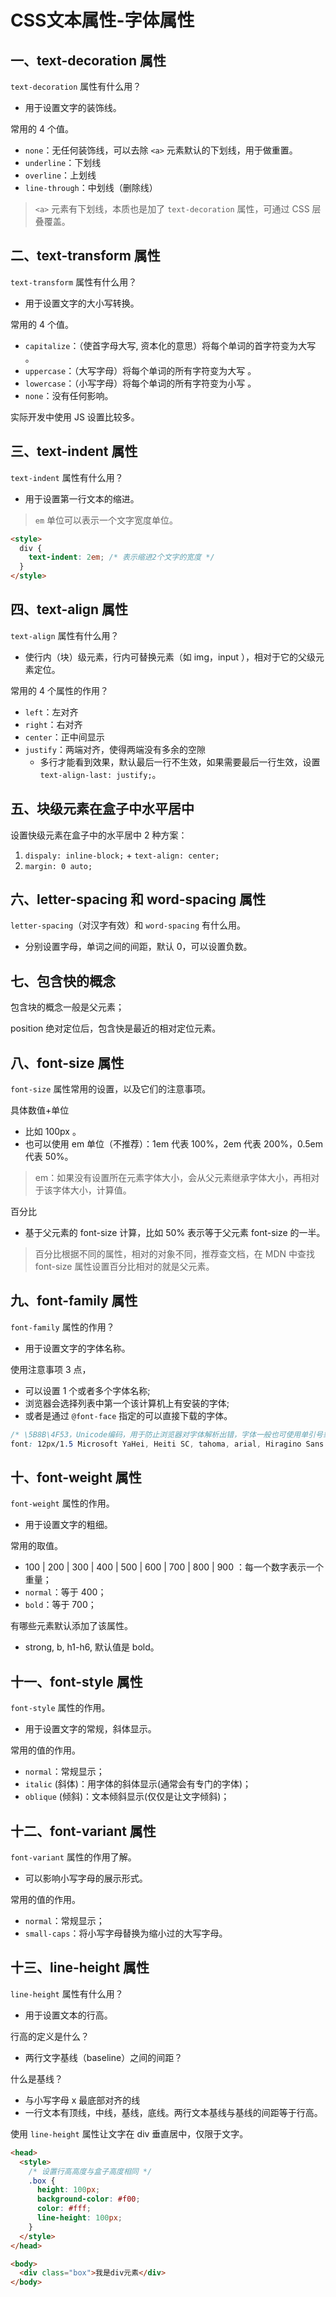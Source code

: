 # CSS文本属性-字体属性

## 一、text-decoration 属性

`text-decoration` 属性有什么用？

- 用于设置文字的装饰线。

常用的 4 个值。

- `none`：无任何装饰线，可以去除 `<a>` 元素默认的下划线，用于做重置。
- `underline`：下划线
- `overline`：上划线
- `line-through`：中划线（删除线）

> `<a>` 元素有下划线，本质也是加了 `text-decoration` 属性，可通过 CSS 层叠覆盖。

## 二、text-transform 属性

`text-transform` 属性有什么用？

- 用于设置文字的大小写转换。

常用的 4 个值。

- `capitalize`：（使首字母大写, 资本化的意思）将每个单词的首字符变为大写 。
- `uppercase`：（大写字母）将每个单词的所有字符变为大写 。
- `lowercase`：（小写字母）将每个单词的所有字符变为小写 。
- `none`：没有任何影响。

实际开发中使用 JS 设置比较多。

## 三、text-indent 属性

`text-indent` 属性有什么用？

- 用于设置第一行文本的缩进。

> `em` 单位可以表示一个文字宽度单位。

```html
<style>
  div {
    text-indent: 2em; /* 表示缩进2个文字的宽度 */
  }
</style>
```

## 四、text-align 属性

`text-align` 属性有什么用？

- 使行内（块）级元素，行内可替换元素（如 img，input ），相对于它的父级元素定位。

常用的 4 个属性的作用？

- `left`：左对齐
- `right`：右对齐
- `center`：正中间显示
- `justify`：两端对齐，使得两端没有多余的空隙
  - 多行才能看到效果，默认最后一行不生效，如果需要最后一行生效，设置 `text-align-last: justify;`。

## 五、块级元素在盒子中水平居中

设置快级元素在盒子中的水平居中 2 种方案：

1. `dispaly: inline-block;` + `text-align: center;`
2. `margin: 0 auto;`

## 六、letter-spacing 和 word-spacing 属性

`letter-spacing`（对汉字有效）和 `word-spacing` 有什么用。

- 分别设置字母，单词之间的间距，默认 0，可以设置负数。

## 七、包含快的概念

包含块的概念一般是父元素；

position 绝对定位后，包含快是最近的相对定位元素。

## 八、font-size 属性

`font-size` 属性常用的设置，以及它们的注意事项。

具体数值+单位

- 比如 100px 。
- 也可以使用 em 单位（不推荐）：1em 代表 100%，2em 代表 200%，0.5em 代表 50%。

> em：如果没有设置所在元素字体大小，会从父元素继承字体大小，再相对于该字体大小，计算值。

百分比

- 基于父元素的 font-size 计算，比如 50% 表示等于父元素 font-size 的一半。

> 百分比根据不同的属性，相对的对象不同，推荐查文档，在 MDN 中查找 font-size 属性设置百分比相对的就是父元素。

## 九、font-family 属性

`font-family` 属性的作用？

- 用于设置文字的字体名称。

使用注意事项 3 点，

- 可以设置 1 个或者多个字体名称;
- 浏览器会选择列表中第一个该计算机上有安装的字体;
- 或者是通过 `@font-face` 指定的可以直接下载的字体。

```css
/* \5B8B\4F53，Unicode编码，用于防止浏览器对字体解析出错，字体一般也可使用单引号或双引号包裹。 */
font: 12px/1.5 Microsoft YaHei, Heiti SC, tahoma, arial, Hiragino Sans GB, '\5B8B\4F53', sans-serif;
```

## 十、font-weight 属性

`font-weight` 属性的作用。

- 用于设置文字的粗细。

常用的取值。

- 100 | 200 | 300 | 400 | 500 | 600 | 700 | 800 | 900 ：每一个数字表示一个重量；
- `normal`：等于 400；
- `bold`：等于 700；

有哪些元素默认添加了该属性。

- strong, b, h1-h6, 默认值是 bold。

## 十一、font-style 属性

`font-style` 属性的作用。

- 用于设置文字的常规，斜体显示。

常用的值的作用。

- `normal`：常规显示；
- `italic` (斜体)：用字体的斜体显示(通常会有专门的字体)；
- `oblique` (倾斜)：文本倾斜显示(仅仅是让文字倾斜)；

## 十二、font-variant 属性

`font-variant` 属性的作用了解。

- 可以影响小写字母的展示形式。

常用的值的作用。

- `normal`：常规显示；
- `small-caps`：将小写字母替换为缩小过的大写字母。

## 十三、line-height 属性

`line-height` 属性有什么用？

- 用于设置文本的行高。

行高的定义是什么？

- 两行文字基线（baseline）之间的间距？

什么是基线？

- 与小写字母 x 最底部对齐的线
- 一行文本有顶线，中线，基线，底线。两行文本基线与基线的间距等于行高。

使用 `line-height` 属性让文字在 div 垂直居中，仅限于文字。

```html
<head>
  <style>
    /* 设置行高高度与盒子高度相同 */
    .box {
      height: 100px;
      background-color: #f00;
      color: #fff;
      line-height: 100px;
    }
  </style>
</head>

<body>
  <div class="box">我是div元素</div>
</body>
```
